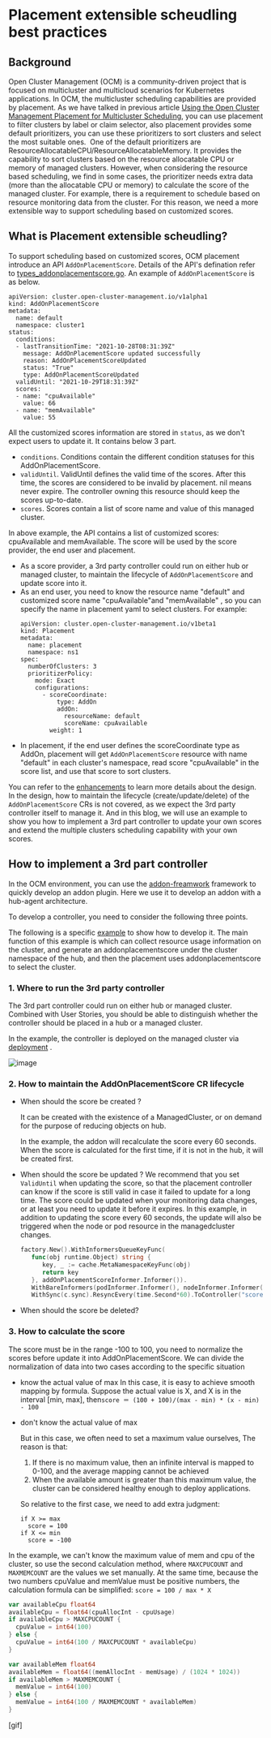 # Placement extensible scheudling best practices
## Background
Open Cluster Management (OCM) is a community-driven project that is focused on multicluster and multicloud scenarios for Kubernetes applications. In OCM, the multicluster scheduling capabilities are provided by placement. As we have talked in previous article [Using the Open Cluster Management Placement for Multicluster Scheduling](https://cloud.redhat.com/blog/using-the-open-cluster-management-placement-for-multicluster-scheduling), you can use placement to filter clusters by label or claim selector, also placement provides some default prioritizers, you can use these prioritizers to sort clusters and select the most suitable ones.
​
One of the default prioritizers are ResourceAllocatableCPU/ResourceAllocatableMemory. It provides the capability to sort clusters based on the resource allocatable CPU or memory of managed clusters. However, when considering the resource based scheduling, we find in some cases, the prioritizer needs extra data (more than the allocatable CPU or memory) to calculate the score of the managed cluster. For example, there is a requirement to schedule based on resource monitoring data from the cluster. For this reason, we need a more extensible way to support scheduling based on customized scores.

## What is Placement extensible scheudling?

To support scheduling based on customized scores, OCM placement introduce an API `AddOnPlacementScore`. Details of the API's defination refer to [types_addonplacementscore.go](https://github.com/open-cluster-management-io/api/blob/main/cluster/v1alpha1/types_addonplacementscore.go). An example of `AddOnPlacementScore` is as below.

```
apiVersion: cluster.open-cluster-management.io/v1alpha1
kind: AddOnPlacementScore
metadata:
  name: default
  namespace: cluster1
status:
  conditions:
  - lastTransitionTime: "2021-10-28T08:31:39Z"
    message: AddOnPlacementScore updated successfully
    reason: AddOnPlacementScoreUpdated
    status: "True"
    type: AddOnPlacementScoreUpdated
  validUntil: "2021-10-29T18:31:39Z"
  scores:
  - name: "cpuAvailable"
    value: 66
  - name: "memAvailable"
    value: 55
```

All the customized scores information are stored in `status`, as we don't expect users to update it. It contains below 3 part.

* `conditions`. Conditions contain the different condition statuses for this AddOnPlacementScore.
* `validUntil`. ValidUntil defines the valid time of the scores. After this time, the scores are considered to be invalid by placement. nil means never expire. The controller owning this resource should keep the scores up-to-date.
* `scores`. Scores contain a list of score name and value of this managed cluster.

In above example, the API contains a list of customized scores: cpuAvailable and memAvailable. The score will be used by the score provider, the end user and placement.
* As a score provider, a 3rd party controller could run on either hub or managed cluster, to maintain the lifecycle of `AddOnPlacementScore` and update score into it.
* As an end user, you need to know the resource name "default" and customized score name "cpuAvailable"and "memAvailable" , so you can specify the name in placement yaml to select clusters. For example:
  ```
  apiVersion: cluster.open-cluster-management.io/v1beta1
  kind: Placement
  metadata:
    name: placement
    namespace: ns1
  spec:
    numberOfClusters: 3
    prioritizerPolicy:
      mode: Exact
      configurations:
        - scoreCoordinate:
            type: AddOn
            addOn:
              resourceName: default
              scoreName: cpuAvailable
          weight: 1
  ```
* In placement, if the end user defines the scoreCoordinate type as AddOn, placement will get `AddOnPlacementScore` resource with name "default" in each cluster's namespace, read score "cpuAvailable" in the score list, and use that score to sort clusters.

You can refer to the [enhancements](https://github.com/open-cluster-management-io/enhancements/blob/main/enhancements/sig-architecture/32-extensiblescheduling/32-extensiblescheduling.md) to learn more details about the design. In the design, how to maintain the lifecycle (create/update/delete) of the `AddOnPlacementScore` CRs is not covered, as we expect the 3rd party controller itself to manage it. And in this blog, we will use an example to show you how to implement a 3rd part controller to update your own scores and extend the multiple clusters scheduling capability with your own scores.


## How to implement a 3rd part controller

In the OCM environment, you can use the [addon-freamwork](https://github.com/open-cluster-management-io/addon-framework) framework to quickly develop an addon plugin. Here we use it to develop an addon with a hub-agent architecture.

To develop a controller, you need to consider the following three points.

The following is a specific [example](https://github.com/JiahaoWei-RH/addonplacementscore_collect) to show how to develop it. The main function of this example is which can collect resource usage information on the cluster, and generate an addonplacementscore under the cluster namespace of the hub, and then the placement uses addonplacementscore to select the cluster.

### 1. Where to run the 3rd party controller

The 3rd part controller could run on either hub or managed cluster. Combined with User Stories, you should be able to distinguish whether the controller should be placed in a hub or a managed cluster.

In the example, the controller is deployed on the managed cluster via [deployment](https://github.com/JiahaoWei-RH/addon-framework/blob/main/examples/socre-collect/manifests/templates/deployment.yaml) .

![image](https://user-images.githubusercontent.com/56222648/165246983-903d2bf3-7d38-47d8-b3d9-ca4aca2b60bf.png)

### 2. How to maintain the AddOnPlacementScore CR lifecycle
- When should the score be created ?

  It can be created with the existence of a ManagedCluster, or on demand for the purpose of reducing objects on hub.

  In the example, the addon will recalculate the score every 60 seconds. When the score is calculated for the first time, if it is not in the hub, it will be created first.

- When should the score be updated ?
  We recommend that you set ```ValidUntil``` when updating the score, so that the placement controller can know if the score is still valid in case it failed to update for a long time.
  The score could be updated when your monitoring data changes, or at least you need to update it before it expires.
  In this example, in addition to updating the score every 60 seconds, the update will also be triggered when the node or pod resource in the managedcluster changes.

  ```go
  factory.New().WithInformersQueueKeyFunc(
     func(obj runtime.Object) string {
        key, _ := cache.MetaNamespaceKeyFunc(obj)
        return key
     }, addOnPlacementScoreInformer.Informer()).
     WithBareInformers(podInformer.Informer(), nodeInformer.Informer()).
     WithSync(c.sync).ResyncEvery(time.Second*60).ToController("score-agent-controller", recorder)
  ```

- When should the score be deleted?

### 3. How to calculate the score

The score must be in the range -100 to 100, you need to normalize the scores before update it into AddOnPlacementScore. We can divide the normalization of data into two cases according to the specific situation

- know the actual value of max
  In this case, it is easy to achieve smooth mapping by formula. Suppose the actual value is X, and X is in the interval [min, max], then``` score ＝ (100 + 100)/(max - min) * (x - min) - 100  ```

- don't know the actual value of max

  But in this case, we often need to set a maximum value ourselves, The reason is that:

  1. If there is no maximum value, then an infinite interval is mapped to 0-100, and the average mapping cannot be achieved
  2. When the available amount is greater than this maximum value, the cluster can be considered healthy enough to deploy applications.

  So relative to the first case, we need to add extra judgment:

  ```
  if X >= max
    score = 100
  if X <= min 
    score = -100
  ```



In the example, we can't know the maximum value of mem and cpu of the cluster, so use the second calculation method, where ```MAXCPUCOUNT``` and ```MAXMEMCOUNT``` are the values we set manually. At the same time, because the two numbers cpuValue and memValue must be positive numbers, the calculation formula can be simplified:  ```score = 100 / max * X```

```go
var availableCpu float64
availableCpu = float64(cpuAllocInt - cpuUsage)
if availableCpu > MAXCPUCOUNT {
  cpuValue = int64(100)
} else {
  cpuValue = int64(100 / MAXCPUCOUNT * availableCpu)
}

var availableMem float64
availableMem = float64((memAllocInt - memUsage) / (1024 * 1024))
if availableMem > MAXMEMCOUNT {
  memValue = int64(100)
} else {
  memValue = int64(100 / MAXMEMCOUNT * availableMem)
}
```

[gif]
